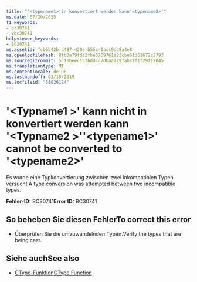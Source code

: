 ```yaml
---
title: "'<typename1>'in konvertiert werden kann'<typename2>'"
ms.date: 07/20/2015
f1_keywords:
- bc30741
- vbc30741
helpviewer_keywords:
- BC30741
ms.assetid: fcb6b42b-a487-430e-b55c-1acc9db8a4e8
ms.openlocfilehash: 8fb0a79fda2fbe6759761a23cbe61d61672c2793
ms.sourcegitcommit: 5c1abeec15fbddcc7dbaa729fabc1f1f29f12045
ms.translationtype: MT
ms.contentlocale: de-DE
ms.lasthandoff: 03/15/2019
ms.locfileid: "58026124"
---
```

# <a name="typename1-cannot-be-converted-to-typename2"></a><span data-ttu-id="d1a6f-102">'\<Typname1 >' kann nicht in konvertiert werden kann '\<Typname2 >'</span><span class="sxs-lookup"><span data-stu-id="d1a6f-102">'\<typename1>' cannot be converted to '\<typename2>'</span></span>
<span data-ttu-id="d1a6f-103">Es wurde eine Typkonvertierung zwischen zwei inkompatiblen Typen versucht.</span><span class="sxs-lookup"><span data-stu-id="d1a6f-103">A type conversion was attempted between two incompatible types.</span></span>  
  
 <span data-ttu-id="d1a6f-104">**Fehler-ID:** BC30741</span><span class="sxs-lookup"><span data-stu-id="d1a6f-104">**Error ID:** BC30741</span></span>  
  
## <a name="to-correct-this-error"></a><span data-ttu-id="d1a6f-105">So beheben Sie diesen Fehler</span><span class="sxs-lookup"><span data-stu-id="d1a6f-105">To correct this error</span></span>  
  
-   <span data-ttu-id="d1a6f-106">Überprüfen Sie die umzuwandelnden Typen.</span><span class="sxs-lookup"><span data-stu-id="d1a6f-106">Verify the types that are being cast.</span></span>  
  
## <a name="see-also"></a><span data-ttu-id="d1a6f-107">Siehe auch</span><span class="sxs-lookup"><span data-stu-id="d1a6f-107">See also</span></span>

- [<span data-ttu-id="d1a6f-108">CType-Funktion</span><span class="sxs-lookup"><span data-stu-id="d1a6f-108">CType Function</span></span>](../../visual-basic/language-reference/functions/ctype-function.md)
